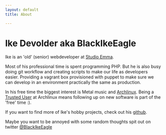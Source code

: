 ```yaml
---
layout: default
title: About

---
```


# Ike Devolder aka BlackIkeEagle

Ike is an 'old' (senior) webdeveloper at [Studio Emma](http://www.studioemma.com/).

Most of his professional time is spent programming PHP. But he is also busy doing git workflow and creating scripts to make our life as developers easier.
Providing a vagrant box provisioned with puppet to make sure we can develop in an environment practically the same as production.

In his free time the biggest interest is Metal music and [Archlinux](https://www.archlinux.org/). Being a [Trusted User](https://www.archlinux.org/trustedusers/#idevolder) at Archlinux means following up on new software is part of the 'free' time :).

If you want to find more of Ike's hobby projects, check out his [github](https://github.com/BlackIkeEagle).

Maybe you want to be annoyed with some random thoughts spit out on twitter [@BlackIkeEagle](https://twitter.com/BlackIkeEagle)
